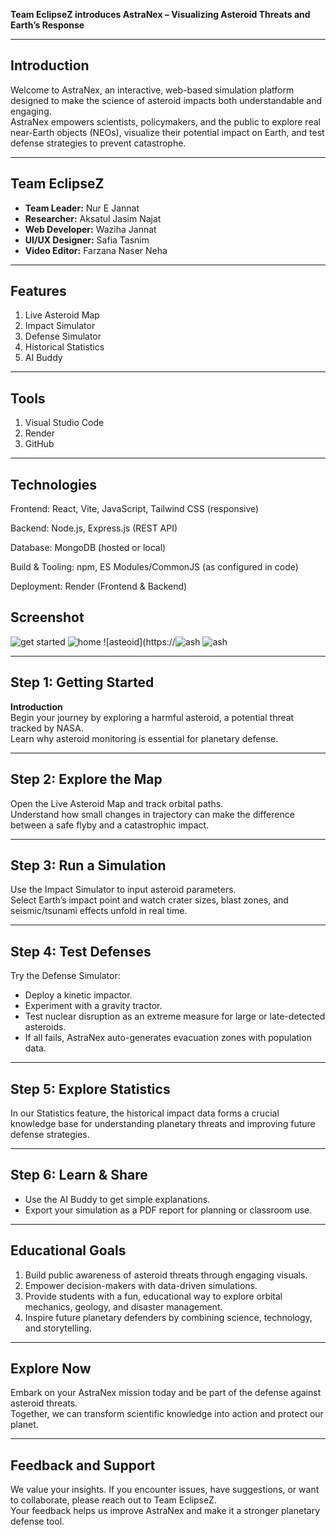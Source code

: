 
**Team EclipseZ introduces AstraNex – Visualizing Asteroid Threats and Earth’s Response**

---

## **Introduction**

Welcome to AstraNex, an interactive, web-based simulation platform designed to make the science of asteroid impacts both understandable and engaging.  
AstraNex empowers scientists, policymakers, and the public to explore real near-Earth objects (NEOs), visualize their potential impact on Earth, and test defense strategies to prevent catastrophe.

---

## **Team EclipseZ**

- **Team Leader:** Nur E Jannat
- **Researcher:** Aksatul Jasim Najat
- **Web Developer:** Waziha Jannat
- **UI/UX Designer:** Safia Tasnim
- **Video Editor:** Farzana Naser Neha

---

## **Features**

1. Live Asteroid Map
2. Impact Simulator
3. Defense Simulator
4. Historical Statistics
5. AI Buddy

---

## **Tools**

1. Visual Studio Code
2. Render
3. GitHub

---

## **Technologies**

Frontend: React, Vite, JavaScript, Tailwind CSS (responsive)

Backend: Node.js, Express.js (REST API)

Database: MongoDB (hosted or local)

Build & Tooling: npm, ES Modules/CommonJS (as configured in code)

Deployment: Render (Frontend & Backend)

## **Screenshot**


![get started](https://github.com/user-attachments/assets/4cdb5b58-0c8b-4f7c-a429-92c886b91fc8)
![home](https://github.com/user-attachments/assets/faf88acd-d6a5-4d57-b7eb-1bd8378c3be6)
![asteoid](https://![ash](https://github.com/user-attachments/assets/79ca43d2-0175-4a5e-b05b-d454985dceed)
![ash](https://github.com/user-attachments/assets/5104171a-9558-4996-af31-07db836c920a)

---



## **Step 1: Getting Started**

**Introduction**  
Begin your journey by exploring a harmful asteroid, a potential threat tracked by NASA.  
Learn why asteroid monitoring is essential for planetary defense.

---

## **Step 2: Explore the Map**

Open the Live Asteroid Map and track orbital paths.  
Understand how small changes in trajectory can make the difference between a safe flyby and a catastrophic impact.

---

## **Step 3: Run a Simulation**

Use the Impact Simulator to input asteroid parameters.  
Select Earth’s impact point and watch crater sizes, blast zones, and seismic/tsunami effects unfold in real time.

---

## **Step 4: Test Defenses**

Try the Defense Simulator:

- Deploy a kinetic impactor.
- Experiment with a gravity tractor.
- Test nuclear disruption as an extreme measure for large or late-detected asteroids.
- If all fails, AstraNex auto-generates evacuation zones with population data.

---

## **Step 5: Explore Statistics**

In our Statistics feature, the historical impact data forms a crucial knowledge base for understanding planetary threats and improving future defense strategies.

---

## **Step 6: Learn & Share**

- Use the AI Buddy to get simple explanations.
- Export your simulation as a PDF report for planning or classroom use.

---

## **Educational Goals**

1. Build public awareness of asteroid threats through engaging visuals.
2. Empower decision-makers with data-driven simulations.
3. Provide students with a fun, educational way to explore orbital mechanics, geology, and disaster management.
4. Inspire future planetary defenders by combining science, technology, and storytelling.

---

## **Explore Now**

Embark on your AstraNex mission today and be part of the defense against asteroid threats.  
Together, we can transform scientific knowledge into action and protect our planet.

---

## **Feedback and Support**

We value your insights.
If you encounter issues, have suggestions, or want to collaborate, please reach out to Team EclipseZ.  
Your feedback helps us improve AstraNex and make it a stronger planetary defense tool.
